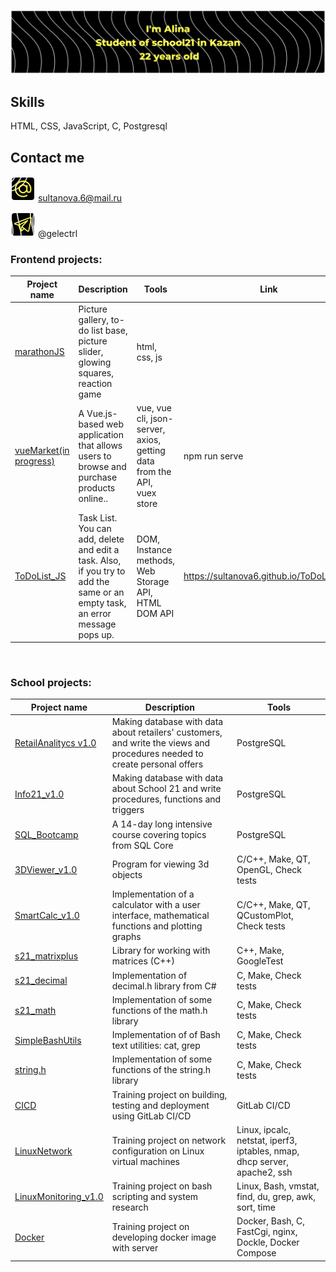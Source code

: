 ![header](img/img1.png)

## Skills
HTML, CSS, JavaScript, C, Postgresql

## Contact me
![mail](img/mail.svg) sultanova.6@mail.ru <br>

![telegram](img/teleg.svg) @gelectrl <br>

### Frontend projects:
| Project name | Description | Tools | Link |
|-|-|-|-|
| [marathonJS](https://github.com/sultanova6/marathonJS) | Picture gallery, to-do list base, picture slider, glowing squares, reaction game | html, css, js |
| [vueMarket(in progress)](https://github.com/sultanova6/vueMarket) | A Vue.js-based web application that allows users to browse and purchase products online.. | vue, vue cli, json-server, axios, getting data from the API, vuex store | npm run serve |
| [ToDoList_JS](https://github.com/sultanova6/ToDoList_JS) | Task List. You can add, delete and edit a task. Also, if you try to add the same or an empty task, an error message pops up. | DOM, Instance methods, Web Storage API, HTML DOM API | https://sultanova6.github.io/ToDoList_JS/ |
<br>

### School projects:
| Project name | Description | Tools |
|-|-|-|
| [RetailAnalitycs v1.0](https://github.com/sultanova6/RetailAnalitycs_v1.0) | Making database with data about retailers' customers, and write the views and procedures needed to create personal offers | PostgreSQL
| [Info21_v1.0](https://github.com/sultanova6/Info21_v1.0) | Making database with data about School 21 and write procedures, functions and triggers | PostgreSQL
| [SQL_Bootcamp](https://github.com/sultanova6/SQL_Bootcamp) | A 14-day long intensive course covering topics from SQL Core | PostgreSQL
| [3DViewer_v1.0](https://github.com/sultanova6/3DViewer_v1.0) | Program for viewing 3d objects | C/C++, Make, QT, OpenGL, Check tests
| [SmartCalc_v1.0](https://github.com/sultanova6/SmartCalc_v1.0) | Implementation of a calculator with a user interface, mathematical functions and plotting graphs | C/C++, Make, QT, QCustomPlot, Check tests
| [s21_matrixplus](https://github.com/sultanova6/s21_matrixplus) | Library for working with matrices (C++) | C++, Make, GoogleTest
| [s21_decimal](https://github.com/sultanova6/s21_decimal) | Implementation of decimal.h library from C# | C, Make, Check tests
| [s21_math](https://github.com/sultanova6/s21_math) | Implementation of some functions of the math.h library | C, Make, Check tests
| [SimpleBashUtils](https://github.com/sultanova6/SimpleBashUtils) | Implementation of of Bash text utilities: cat, grep | C, Make, Check tests
| [string.h](https://github.com/sultanova6/s21_string) | Implementation of some functions of the string.h library | C, Make, Check tests
| [CICD](https://github.com/sultanova6/CICD) | Training project on building, testing and deployment using GitLab CI/CD | GitLab CI/CD
| [LinuxNetwork](https://github.com/sultanova6/Linux_Network) | Training project on network configuration on Linux virtual machines                              | Linux, ipcalc, netstat, iperf3, iptables, nmap, dhcp server, apache2, ssh
| [LinuxMonitoring_v1.0](https://github.com/sultanova6/LinuxMonitoring_v1.0) | Training project on bash scripting and system research | Linux, Bash, vmstat, find, du, grep, awk, sort, time
| [Docker](https://github.com/sultanova6/Docker) | Training project on developing docker image with server | Docker, Bash, C, FastCgi, nginx, Dockle, Docker Compose
<br>
